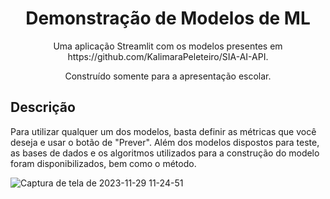 <h1 align="center"> Demonstração de Modelos de ML </h1>
<p align = "center">Uma aplicação Streamlit com os modelos presentes em https://github.com/KalimaraPeleteiro/SIA-AI-API.</p>

<p align = "center">Construído somente para a apresentação escolar.</p>

## Descrição
Para utilizar qualquer um dos modelos, basta definir as métricas que você deseja e usar o botão de "Prever". Além dos modelos dispostos para teste, as bases de dados e os algoritmos utilizados para a construção do modelo foram disponibilizados, bem como o método.

![Captura de tela de 2023-11-29 11-24-51](https://github.com/KalimaraPeleteiro/Streamlit-SIA-API/assets/94702837/7b135cb2-a31b-4be7-b651-dd5e1a12e289)
